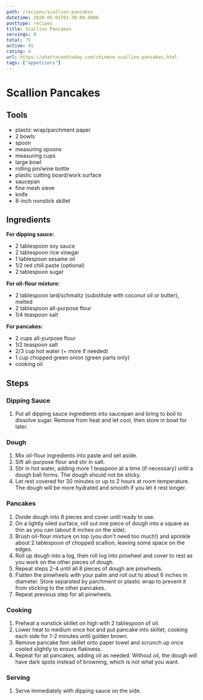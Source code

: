 ```yaml
---
path: /recipes/scallion-pancakes
datetime: 2020-05-01T01:30:00.0000
posttype: recipes
title: Scallion Pancakes
servings: 8
total: 75
active: 45
rating: 4
url: https://whattocooktoday.com/chinese-scallion-pancakes.html
tags: ["appetizers"]
---
```


# Scallion Pancakes

## Tools

* plastic wrap/parchment paper
* 2 bowls
* spoon
* measuring spoons
* measuring cups
* large bowl
* rolling pin/wine bottle
* plastic cutting board/work surface
* saucepan
* fine mesh sieve
* knife
* 8-inch nonstick skillet

## Ingredients

**For dipping sauce:**

* 2 tablespoon soy sauce
* 2 tablespoon rice vinegar
* 1 tablespoon sesame oil
* 1/2 red chili paste (optional)
* 2 tablespoon sugar

**For oil-flour mixture:**

* 2 tablespoon lard/schmaltz (substitute with coconut oil or butter), melted
* 2 tablespoon all-purpose flour
* 1/4 teaspoon salt

**For pancakes:**

* 2 cups all-purpose flour
* 1/2 teaspoon salt
* 2/3 cup hot water (+ more if needed)
* 1 cup chopped green onion (green parts only)
* cooking oil

## Steps

### Dipping Sauce

1. Put all dipping sauce ingredients into saucepan and bring to boil to dissolve sugar. Remove from heat and let cool, then store in bowl for later.

### Dough

1. Mix oil-flour ingredients into paste and set aside.
1. Sift all-purpose flour and stir in salt.
1. Stir in hot water, adding more 1 teaspoon at a time (if necessary) until a dough ball forms. The dough should not be sticky.
1. Let rest covered for 30 minutes or up to 2 hours at room temperature. The dough will be more hydrated and smooth if you let it rest longer.

### Pancakes

1. Divide dough into 8 pieces and cover until ready to use.
1. On a lightly oiled surface, roll out one piece of dough into a square as thin as you can (about 8 inches on the side).
1. Brush oil-flour mixture on top (you don't need too much!) and sprinkle about 2 tablespoon of chopped scallion, leaving some space on the edges.
1. Roll up dough into a log, then roll log into pinwheel and cover to rest as you work on the other pieces of dough.
1. Repeat steps 2-4 until all 8 pieces of dough are pinwheels.
1. Flatten the pinwheels with your palm and roll out to about 6 inches in diameter. Store separated by parchment or plastic wrap to prevent it from sticking to the other pancakes.
1. Repeat previous step for all pinwheels.

### Cooking

1. Preheat a nonstick skillet on high with 2 tablespoon of oil.
1. Lower heat to medium once hot and put pancake into skillet, cooking each side for 1-2 minutes until golden brown.
1. Remove pancake fom skillet onto paper towel and scrunch up once cooled slightly to ensure flakiness.
1. Repeat for all pancakes, adding oil as needed. Without oil, the dough will have dark spots instead of browning, which is not what you want.

### Serving

1. Serve immediately with dipping sauce on the side.
